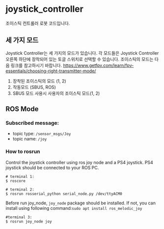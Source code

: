 # joystick_controller
조이스틱 컨트롤러 로봇 코드입니다.

## 세 가지 모드
Joystick Controller는 세 가지의 모드가 있습니다. 각 모드들은 Joystick Controller 오른쪽 하단에 장착되어 있는 토글 스위치로 선택할 수 있습니다. 조이스틱의 모드는 다음 링크를 참고하시기 바랍니다. https://www.getfpv.com/learn/fpv-essentials/choosing-right-transmitter-mode/
1. 장착된 조이스틱의 모드 (1, 2)
2. 작동모드 (SBUS, ROS)
3. SBUS 모드 사용시 사용자의 조이스틱 모드(1, 2)

## ROS Mode

### Subscribed message:
- topic type: `/sensor_msgs/Joy`
- topic name: `/joy`

### How to rosrun
Control the joystick controller using ros joy node and a PS4 joystick. PS4 joystick should be connected to your ROS PC.
```
# terminal 1:
$ roscore
```
```
# terminal 2:
$ rosrun rosserial_python serial_node.py /dev/ttyACM0
```
Before run joy_node, `joy_node` package should be installed. If not, you can install using following command:`sudo apt install ros_melodic_joy`
```
#terminal 3:
$ rosrun joy_node joy
```
